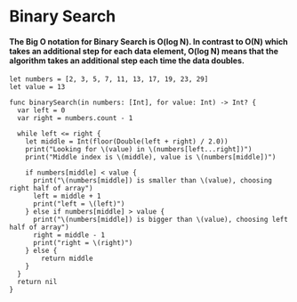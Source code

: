 # Binary Search
#### The Big O notation for Binary Search is O(log N). In contrast to O(N) which takes an additional step for each data element, O(log N) means that the algorithm takes an additional step each time the data doubles. 

`let numbers = [2, 3, 5, 7, 11, 13, 17, 19, 23, 29]` <br>
`let value = 13`

```
func binarySearch(in numbers: [Int], for value: Int) -> Int? {
  var left = 0
  var right = numbers.count - 1
  
  while left <= right {
    let middle = Int(floor(Double(left + right) / 2.0))
    print("Looking for \(value) in \(numbers[left...right])")
    print("Middle index is \(middle), value is \(numbers[middle])")
    
    if numbers[middle] < value {
      print("\(numbers[middle]) is smaller than \(value), choosing right half of array")
      left = middle + 1
      print("left = \(left)")
    } else if numbers[middle] > value {
      print("\(numbers[middle]) is bigger than \(value), choosing left half of array")
      right = middle - 1
      print("right = \(right)")
    } else {
        return middle
    }
  }
  return nil
}
```
